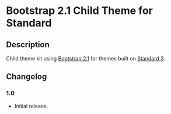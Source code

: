 # Bootstrap 2.1 Child Theme for Standard

## Description

Child theme kit using [Bootstrap 2.1](http://twitter.github.com/bootstrap) for themes built on [Standard 3](http://standardtheme.com).

## Changelog

### 1.0
* Initial release.